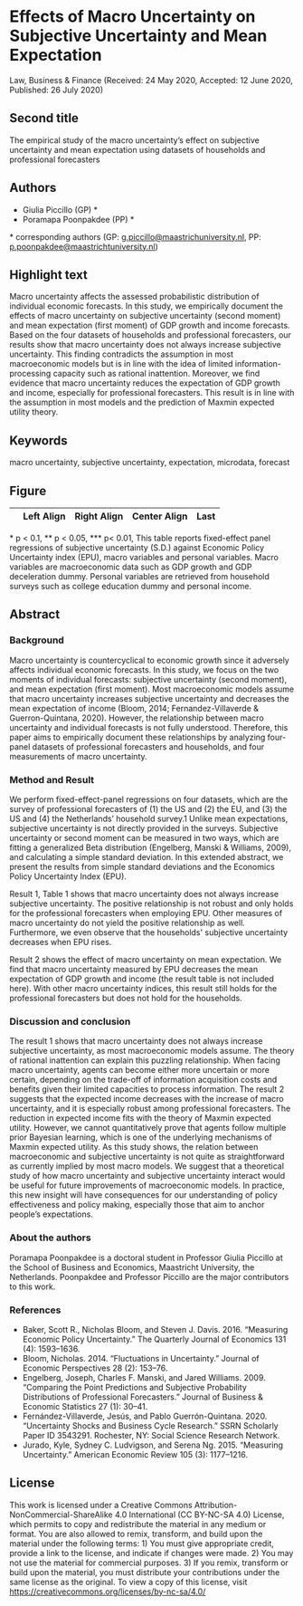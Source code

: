 # Effects of Macro Uncertainty on Subjective Uncertainty and Mean Expectation

Law, Business & Finance (Received: 24 May 2020, Accepted: 12 June 2020, Published: 26 July 2020)

## Second title

The empirical study of the macro uncertainty’s effect on subjective uncertainty and mean expectation using datasets of households and professional forecasters

## Authors

- Giulia Piccillo (GP) \*
- Poramapa Poonpakdee (PP) \*

\* corresponding authors (GP: g.piccillo@maastrichuniversity.nl, PP: p.poonpakdee@maastrichtuniversity.nl)

## Highlight text

Macro uncertainty affects the assessed probabilistic distribution of individual economic forecasts. In this study, we empirically document the effects of macro uncertainty on subjective uncertainty (second moment) and mean expectation (first moment) of GDP growth and income forecasts. Based on the four datasets of households and professional forecasters, our results show that macro uncertainty does not always increase subjective uncertainty. This finding contradicts the assumption in most macroeconomic models but is in line with the idea of limited information-processing capacity such as rational inattention. Moreover, we find evidence that macro uncertainty reduces the expectation of GDP growth and income, especially for professional forecasters. This result is in line with the assumption in most models and the prediction of Maxmin expected utility theory.

## Keywords

macro uncertainty, subjective uncertainty, expectation, microdata, forecast

## Figure

| | Left Align | Right Align | Center Align | Last |
| --- | --- | --- | --- | --- |



\* p < 0.1, \*\* p < 0.05, \*\*\* p< 0.01, This table reports fixed-effect panel regressions of subjective uncertainty (S.D.) against Economic Policy Uncertainty index (EPU), macro variables and personal variables. Macro variables are macroeconomic data such as GDP growth and GDP deceleration dummy. Personal variables are retrieved from household surveys such as college education dummy and personal income.

## Abstract

### Background

Macro uncertainty is countercyclical to economic growth since it adversely affects individual economic forecasts. In this study, we focus on the two moments of individual forecasts: subjective uncertainty (second moment), and mean expectation (first moment). Most macroeconomic models assume that macro uncertainty increases subjective uncertainty and decreases the mean expectation of income (Bloom, 2014; Fernandez-Villaverde & Guerron-Quintana, 2020). However, the relationship between macro uncertainty and individual forecasts is not fully understood. Therefore, this paper aims to empirically document these relationships by analyzing four-panel datasets of professional forecasters and households, and four measurements of macro uncertainty.

### Method and Result

We perform fixed-effect-panel regressions on four datasets, which are the survey of professional forecasters of (1) the US and (2) the EU, and (3) the US and (4) the Netherlands’ household survey.1 Unlike mean expectations, subjective uncertainty is not directly provided in the surveys. Subjective uncertainty or second moment can be measured in two ways, which are fitting a generalized Beta distribution (Engelberg, Manski & Williams, 2009), and calculating a simple standard deviation. In this extended abstract, we present the results from simple standard deviations and the Economics Policy Uncertainty Index (EPU).

Result 1, Table 1 shows that macro uncertainty does not always increase subjective uncertainty. The positive relationship is not robust and only holds for the professional forecasters when employing EPU. Other measures of macro uncertainty do not yield the positive relationship as well. Furthermore, we even observe that the households' subjective uncertainty decreases when EPU rises.

Result 2 shows the effect of macro uncertainty on mean expectation. We find that macro uncertainty measured by EPU decreases the mean expectation of GDP growth and income (the result table is not included here). With other macro uncertainty indices, this result still holds for the professional forecasters but does not hold for the households.

### Discussion and conclusion

The result 1 shows that macro uncertainty does not always increase subjective uncertainty, as most macroeconomic models assume. The theory of rational inattention can explain this puzzling relationship. When facing macro uncertainty, agents can become either more uncertain or more certain, depending on the trade-off of information acquisition costs and benefits given their limited capacities to process information. The result 2 suggests that the expected income decreases with the increase of macro uncertainty, and it is especially robust among professional forecasters. The reduction in expected income fits with the theory of Maxmin expected utility. However, we cannot quantitatively prove that agents follow multiple prior Bayesian learning, which is one of the underlying mechanisms of Maxmin expected utility. As this study shows, the relation between macroeconomic and subjective uncertainty is not quite as straightforward as currently implied by most macro models. We suggest that a theoretical study of how macro uncertainty and subjective uncertainty interact would be useful for future improvements of macroeconomic models. In practice, this new insight will have consequences for our understanding of policy effectiveness and policy making, especially those that aim to anchor people’s expectations.

### About the authors

Poramapa Poonpakdee is a doctoral student in Professor Giulia Piccillo at the School of Business and Economics, Maastricht University, the Netherlands. Poonpakdee and Professor Piccillo are the major contributors to this work. 

### References

- Baker, Scott R., Nicholas Bloom, and Steven J. Davis. 2016. “Measuring Economic Policy Uncertainty.” The Quarterly Journal of Economics 131 (4): 1593–1636.
- Bloom, Nicholas. 2014. “Fluctuations in Uncertainty.” Journal of Economic Perspectives 28 (2): 153–76. 
- Engelberg, Joseph, Charles F. Manski, and Jared Williams. 2009. “Comparing the Point Predictions and Subjective Probability Distributions of Professional Forecasters.” Journal of Business & Economic Statistics 27 (1): 30–41. 
- Fernández-Villaverde, Jesús, and Pablo Guerrón-Quintana. 2020. “Uncertainty Shocks and Business Cycle Research.” SSRN Scholarly Paper ID 3543291. Rochester, NY: Social Science Research Network. 
- Jurado, Kyle, Sydney C. Ludvigson, and Serena Ng. 2015. “Measuring Uncertainty.” American Economic Review 105 (3): 1177–1216.

## License

This work is licensed under a Creative Commons Attribution-NonCommercial-ShareAlike 4.0 International (CC BY-NC-SA 4.0) License, which permits to copy and redistribute the material in any medium or format. You are also allowed to remix, transform, and build upon the material under the following terms: 1) You must give appropriate credit, provide a link to the license, and indicate if changes were made. 2) You may not use the material for commercial purposes. 3) If you remix, transform or build upon the material, you must distribute your contributions under the same license as the original. To view a copy of this license, visit https://creativecommons.org/licenses/by-nc-sa/4.0/